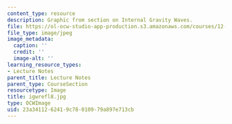 ```yaml
---
content_type: resource
description: Graphic from section on Internal Gravity Waves.
file: https://ol-ocw-studio-app-production.s3.amazonaws.com/courses/12-802-wave-motions-in-the-ocean-and-atmosphere-spring-2004/23a3411262419c78010979a897e713cb_igwrefl8.jpg
file_type: image/jpeg
image_metadata:
  caption: ''
  credit: ''
  image-alt: ''
learning_resource_types:
- Lecture Notes
parent_title: Lecture Notes
parent_type: CourseSection
resourcetype: Image
title: igwrefl8.jpg
type: OCWImage
uid: 23a34112-6241-9c78-0109-79a897e713cb
---
```

